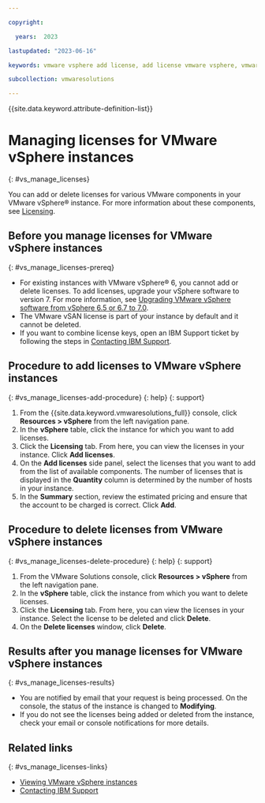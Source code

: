 ```yaml
---

copyright:

  years:  2023

lastupdated: "2023-06-16"

keywords: vmware vsphere add license, add license vmware vsphere, vmware vsphere delete license, delete license vmware vsphere, vmware vsphere view license, view license vmware vsphere

subcollection: vmwaresolutions

---
```


{{site.data.keyword.attribute-definition-list}}

# Managing licenses for VMware vSphere instances
{: #vs_manage_licenses}

You can add or delete licenses for various VMware components in your VMware vSphere® instance. For more information about these components, see [Licensing](/docs/vmwaresolutions?topic=vmwaresolutions-vs_orderinginstances-licensing-settings).

## Before you manage licenses for VMware vSphere instances
{: #vs_manage_licenses-prereq}

* For existing instances with VMware vSphere® 6, you cannot add or delete licenses. To add licenses, upgrade your vSphere software to version 7. For more information, see [Upgrading VMware vSphere software from vSphere 6.5 or 6.7 to 7.0](/docs/vmwaresolutions?topic=vmwaresolutions-vs_vsphere_70_upgrade).
* The VMware vSAN license is part of your instance by default and it cannot be deleted.
* If you want to combine license keys, open an IBM Support ticket by following the steps in [Contacting IBM Support](/docs/vmwaresolutions?topic=vmwaresolutions-trbl_support). 

## Procedure to add licenses to VMware vSphere instances
{: #vs_manage_licenses-add-procedure}
{: help}
{: support}

1. From the {{site.data.keyword.vmwaresolutions_full}} console, click **Resources > vSphere** from the left navigation pane.
2. In the **vSphere** table, click the instance for which you want to add licenses.
3. Click the **Licensing** tab. From here, you can view the licenses in your instance. Click **Add licenses**.
5. On the **Add licenses** side panel, select the licenses that you want to add from the list of available components. The number of licenses that is displayed in the **Quantity** column is determined by the number of hosts in your instance.
6. In the **Summary** section, review the estimated pricing and ensure that the account to be charged is correct. Click **Add**.

## Procedure to delete licenses from VMware vSphere instances
{: #vs_manage_licenses-delete-procedure}
{: help}
{: support}

1. From the VMware Solutions console, click **Resources > vSphere** from the left navigation pane.
2. In the **vSphere** table, click the instance from which you want to delete licenses.
3. Click the **Licensing** tab. From here, you can view the licenses in your instance. Select the license to be deleted and click **Delete**.
4. On the **Delete licenses** window, click **Delete**.

## Results after you manage licenses for VMware vSphere instances
{: #vs_manage_licenses-results}

* You are notified by email that your request is being processed. On the console, the status of the instance is changed to **Modifying**.
* If you do not see the licenses being added or deleted from the instance, check your email or console notifications for more details.

## Related links
{: #vs_manage_licenses-links}

* [Viewing VMware vSphere instances](/docs/vmwaresolutions?topic=vmwaresolutions-vs_viewinginstances)
* [Contacting IBM Support](/docs/vmwaresolutions?topic=vmwaresolutions-trbl_support)
